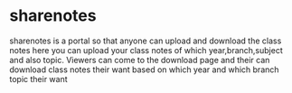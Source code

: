 # sharenotes
sharenotes is a portal so that anyone can upload and download the class notes
here you can upload your class notes of which year,branch,subject and also topic.
Viewers can come to the download page and their can download class notes their want
based on which year and which branch topic their want
